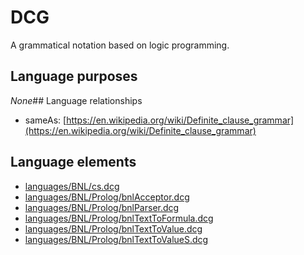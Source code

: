 # DCG
A grammatical notation based on logic programming.
## Language purposes
_None_## Language relationships
* sameAs: [https://en.wikipedia.org/wiki/Definite_clause_grammar](https://en.wikipedia.org/wiki/Definite_clause_grammar)
## Language elements
* [languages/BNL/cs.dcg](https://github.com/softlang/yas/blob/master/languages/BNL/cs.dcg)
* [languages/BNL/Prolog/bnlAcceptor.dcg](https://github.com/softlang/yas/blob/master/languages/BNL/Prolog/bnlAcceptor.dcg)
* [languages/BNL/Prolog/bnlParser.dcg](https://github.com/softlang/yas/blob/master/languages/BNL/Prolog/bnlParser.dcg)
* [languages/BNL/Prolog/bnlTextToFormula.dcg](https://github.com/softlang/yas/blob/master/languages/BNL/Prolog/bnlTextToFormula.dcg)
* [languages/BNL/Prolog/bnlTextToValue.dcg](https://github.com/softlang/yas/blob/master/languages/BNL/Prolog/bnlTextToValue.dcg)
* [languages/BNL/Prolog/bnlTextToValueS.dcg](https://github.com/softlang/yas/blob/master/languages/BNL/Prolog/bnlTextToValueS.dcg)
